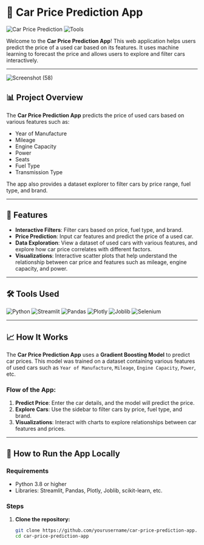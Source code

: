 
# 🚗 Car Price Prediction App

![Car Price Prediction](https://img.shields.io/badge/Car%20Price%20Prediction-App-brightgreen) 
![Tools](https://img.shields.io/badge/Tools-MechineLearning,%20Python,%20Scikitlearn,%20Streamlit,%20Plotly,%20Joblib,%20Pandas-%23ff6347)

Welcome to the **Car Price Prediction App**! This web application helps users predict the price of a used car based on its features. It uses machine learning to forecast the price and allows users to explore and filter cars interactively.

---

![Screenshot (58)](https://github.com/user-attachments/assets/08d4e4ab-567c-4b03-aa64-3871bcf3e2dd)

## 📊 **Project Overview**

The **Car Price Prediction App** predicts the price of used cars based on various features such as:
- Year of Manufacture
- Mileage
- Engine Capacity
- Power
- Seats
- Fuel Type
- Transmission Type

The app also provides a dataset explorer to filter cars by price range, fuel type, and brand.

---

## 🚀 **Features**

- **Interactive Filters**: Filter cars based on price, fuel type, and brand.
- **Price Prediction**: Input car features and predict the price of a used car.
- **Data Exploration**: View a dataset of used cars with various features, and explore how car price correlates with different factors.
- **Visualizations**: Interactive scatter plots that help understand the relationship between car price and features such as mileage, engine capacity, and power.

---

## 🛠 **Tools Used**

![Python](https://img.shields.io/badge/Python-3.8-blue)
![Streamlit](https://img.shields.io/badge/Streamlit-v1.10.0-orange)
![Pandas](https://img.shields.io/badge/Pandas-v1.3.3-green)
![Plotly](https://img.shields.io/badge/Plotly-v5.3.1-blue)
![Joblib](https://img.shields.io/badge/Joblib-v1.1.0-blue)
![Selenium](https://img.shields.io/badge/Selenium-v3.141.0-yellow)

---

## 📈 **How It Works**

The **Car Price Prediction App** uses a **Gradient Boosting Model** to predict car prices. This model was trained on a dataset containing various features of used cars such as `Year of Manufacture`, `Mileage`, `Engine Capacity`, `Power`, etc.

### **Flow of the App**:

1. **Predict Price**: Enter the car details, and the model will predict the price.
2. **Explore Cars**: Use the sidebar to filter cars by price, fuel type, and brand.
3. **Visualizations**: Interact with charts to explore relationships between car features and prices.

---

## 🧰 **How to Run the App Locally**

### **Requirements**

- Python 3.8 or higher
- Libraries: Streamlit, Pandas, Plotly, Joblib, scikit-learn, etc.

### **Steps**

1. **Clone the repository:**

   ```bash
   git clone https://github.com/yourusername/car-price-prediction-app.git
   cd car-price-prediction-app
